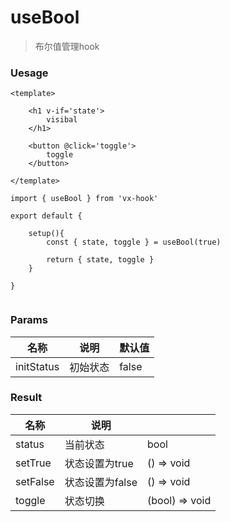 # useBool

> 布尔值管理hook



### Uesage

```vue
<template>
		
	<h1 v-if='state'>
        visibal
    </h1>

	<button @click='toggle'>
        toggle
    </button>
	
</template>

import { useBool } from 'vx-hook'

export default {
	
	setup(){
		const { state, toggle } = useBool(true)
		
		return { state, toggle }
	}

}


```





### Params

| 名称       | 说明     | 默认值 |
| ---------- | -------- | ------ |
| initStatus | 初始状态 | false  |



###  Result

| 名称     | 说明            |                |
| -------- | --------------- | -------------- |
| status   | 当前状态        | bool           |
| setTrue  | 状态设置为true  | () => void     |
| setFalse | 状态设置为false | () => void     |
| toggle   | 状态切换        | (bool) => void |


